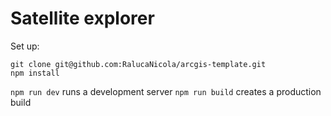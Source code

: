 # Satellite explorer

Set up:

```
git clone git@github.com:RalucaNicola/arcgis-template.git
npm install
```

`npm run dev` runs a development server
`npm run build` creates a production build

